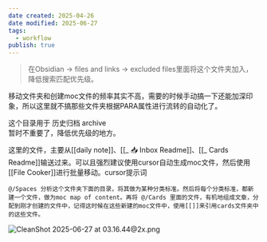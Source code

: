 ```yaml
---
date created: 2025-04-26
date modified: 2025-06-27
tags:
  - workflow
publish: true
---
```


> 在Obsidian -> files and links -> excluded files里面将这个文件夹加入，降低搜索匹配优先级。

移动文件夹和创建moc文件的频率其实不高，需要的时候手动搞一下还能加深印象，所以这里就不搞那些文件夹根据PARA属性进行流转的自动化了。

这个目录用于 历史归档 archive  
暂时不重要了，降低优先级的地方。

这里的文件，主要从[[daily note]]、[[_ 📥 Inbox Readme]]、[[_ Cards Readme]]输送过来。可以且强烈建议使用cursor自动生成moc文件，然后使用[[File Cooker]]进行批量移动。cursor提示词

```
@/Spaces 分析这个文件夹下面的目录，将其做为某种分类标准。然后将每个分类标准，都新建一个文件，做为moc map of content。再将 @/Cards 里面的文件，有机地组成文章，分配到刚才创建的文件中，记得这时候在这些新建的moc文件中，使用[[]]来引用cards文件夹中的这些文件。
```

![CleanShot 2025-06-27 at 03.16.44@2x.png](https://pub-pic.oldwinter.top/2025/06/086ea5cf39e36bbe925b83185e48e8b2.png)
